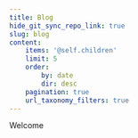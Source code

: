 ```yaml
---
title: Blog
hide_git_sync_repo_link: true
slug: blog
content:
    items: '@self.children'
    limit: 5
    order:
        by: date
        dir: desc
    pagination: true
    url_taxonomy_filters: true
---
```


Welcome